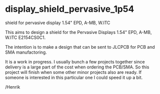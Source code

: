 # display_shield_pervasive_1p54
shield for pervasive display 1.54" EPD, A-MB, W.ITC

This aims to design a shield for the Pervasive Displays 1.54" EPD, A-MB, W.ITC E2154CS0C1.

The intention is to make a design that can be sent to JLCPCB for PCB and SMA manufactoring.

It is a work in progress. I usually bunch a few projects together since delivery is a large
part of the cost when ordering the PCB/SMA. So this project will finish when some other minor projects also are ready.
If someone is interested in this particular one I could speed it up a bit.

/Henrik
